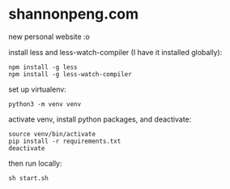 # shannonpeng.com
new personal website :o

install less and less-watch-compiler (I have it installed globally):
```
npm install -g less
npm install -g less-watch-compiler
```
set up virtualenv:
```
python3 -m venv venv
```
activate venv, install python packages, and deactivate:
```
source venv/bin/activate
pip install -r requirements.txt
deactivate
```
then run locally:
```
sh start.sh
```